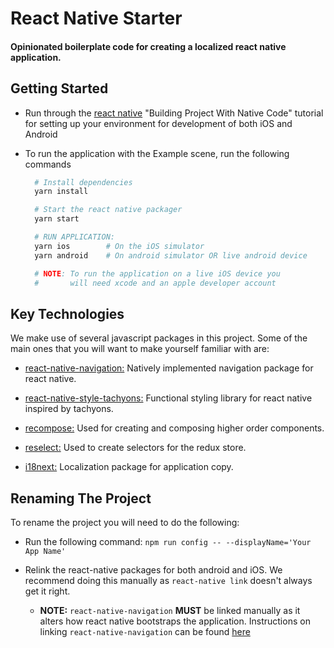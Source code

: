# React Native Starter
#### Opinionated boilerplate code for creating a localized react native application.


## Getting Started

- Run through the [react native](https://facebook.github.io/react-native/docs/getting-started.html) "Building Project With Native Code" tutorial for setting up your environment for development of both iOS and Android

- To run the application with the Example scene, run the following commands
  ```bash
    # Install dependencies
    yarn install

    # Start the react native packager
    yarn start

    # RUN APPLICATION:    
    yarn ios        # On the iOS simulator
    yarn android    # On android simulator OR live android device

    # NOTE: To run the application on a live iOS device you
    #       will need xcode and an apple developer account
  ```

## Key Technologies

We make use of several javascript packages in this project. Some of the main ones that you will want to make yourself familiar with are:

- [react-native-navigation:](https://wix.github.io/react-native-navigation/#/) Natively implemented navigation package for react native.

- [react-native-style-tachyons:](https://github.com/tachyons-css/react-native-style-tachyons) Functional styling library for react native inspired by tachyons.

- [recompose:](https://github.com/acdlite/recompose/blob/master/docs/API.md) Used for creating and composing higher order components.

- [reselect:](https://github.com/reactjs/reselect) Used to create selectors for the redux store.

- [i18next:](https://www.i18next.com/) Localization package for application copy.


## Renaming The Project

To rename the project you will need to do the following:

- Run the following command: `npm run config -- --displayName='Your App Name'`

- Relink the react-native packages for both android and iOS. We recommend doing this manually as `react-native link` doesn't always get it right.

   - **NOTE:** `react-native-navigation` **MUST** be linked manually as it alters how react native bootstraps the application. Instructions on linking `react-native-navigation` can be found [here](https://wix.github.io/react-native-navigation/#/)
